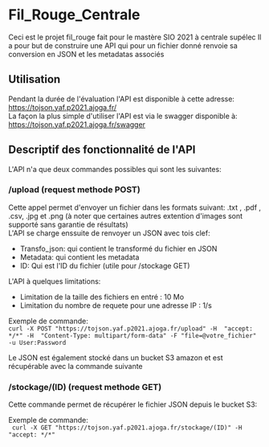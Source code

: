 # Fil_Rouge_Centrale
Ceci est le projet fil_rouge fait pour le mastère SIO 2021 à centrale supélec
Il a pour but de construire une API qui pour un fichier donné renvoie sa conversion en JSON et les metadatas associés

## Utilisation

Pendant la durée de l'évaluation l'API est disponible à cette adresse: https://tojson.yaf.p2021.ajoga.fr/  
La façon la plus simple d'utiliser l'API est via le swagger disponible à: https://tojson.yaf.p2021.ajoga.fr/swagger

## Descriptif des fonctionnalité de l'API
L'API n'a que deux commandes possibles qui sont les suivantes:

### /upload (request methode POST)

Cette appel permet d'envoyer un fichier dans les formats suivant: .txt , .pdf , .csv, .jpg et .png (à noter que certaines autres extention d'images sont supporté sans garantie de résultats)  
L'API se charge enssuite de renvoyer un JSON avec tois clef:  
* Transfo_json: qui contient le transformé du fichier en JSON  
* Metadata: qui contient les metadata   
* ID: Qui est l'ID du fichier (utile pour /stockage GET)  

L'API à quelques limitations:
* Limitation de la taille des fichiers en entré : 10 Mo  
* Limitation du nombre de requete pour une adresse IP : 1/s  

Exemple de commande:  
`curl -X POST "https://tojson.yaf.p2021.ajoga.fr/upload" -H  "accept: */*" -H  "Content-Type: multipart/form-data" -F "file=@votre_fichier" -u User:Password`

Le JSON est également stocké dans un bucket S3 amazon et est récupérable avec la commande suivante  

### /stockage/(ID) (request methode GET)
Cette commande permet de récupérer le fichier JSON depuis le bucket S3:  

Exemple de commande:  
` curl -X GET "https://tojson.yaf.p2021.ajoga.fr/stockage/(ID)" -H  "accept: */*"`
